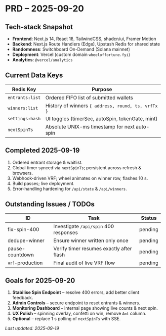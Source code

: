 # PRD – 2025-09-20

## Tech-stack Snapshot
- **Frontend**: Next.js 14, React 18, TailwindCSS, shadcn/ui, Framer Motion
- **Backend**: Next.js Route Handlers (Edge), Upstash Redis for shared state
- **Randomness**: Switchboard On-Demand (Solana mainnet)
- **Deployment**: Vercel (custom domain `wheeloffortune.fyi`)
- **Analytics**: `@vercel/analytics`

## Current Data Keys
| Redis Key | Purpose |
|-----------|---------|
| `entrants:list` | Ordered FIFO list of submitted wallets |
| `winners:list`  | History of winners `{ address, round, ts, vrfTx }` |
| `settings:hash` | UI toggles (timerSec, autoSpin, tokenGate, mint) |
| `nextSpinTs`    | Absolute UNIX-ms timestamp for next auto-spin |

## Completed 2025-09-19
1. Ordered entrant storage & waitlist.
2. Global timer synced via `nextSpinTs`; persistent across refresh & browsers.
3. Webhook-driven VRF; wheel animates on winner row, flashes 10 s.
4. Build passes; live deployment.
5. Error-handling hardening for `/api/state` & `/api/winners`.

## Outstanding Issues / TODOs
| ID | Task | Status |
|----|------|--------|
| fix-spin-400 | Investigate `/api/spin` 400 responses | pending |
| dedupe-winner | Ensure winner written only once | pending |
| pause-countdown | Verify timer resumes exactly after flash | pending |
| vrf-production | Final audit of live VRF flow | pending |

## Goals for 2025-09-20
1. **Stabilise Spin Endpoint** – resolve 400 errors, add better client feedback.
2. **Admin Controls** – secure endpoint to reset entrants & winners.
3. **Monitoring Dashboard** – internal page showing live counts & next spin.
4. **UX Polish** – spinning overlay, confetti on win, remove `Amt` column.
5. **Optional** – replace 1 s polling of `nextSpinTs` with SSE.

_Last updated: 2025-09-19_
